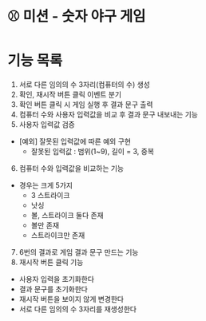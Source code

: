 # ⚾ 미션 - 숫자 야구 게임

# 기능 목록
1. 서로 다른 임의의 수 3자리(컴퓨터의 수) 생성
2. 확인, 재시작 버튼 클릭 이벤트 분기
3. 확인 버튼 클릭 시 게임 실행 후 결과 문구 출력
4. 컴퓨터 수와 사용자 입력값을 비교 후 결과 문구 내보내는 기능
5. 사용자 입력값 검증
  - [예외] 잘못된 입력값에 따른 예외 구현
    - 잘못된 입력값 : 범위(1~9), 길이 = 3, 중복
6. 컴퓨터 수와 입력값을 비교하는 기능
- 경우는 크게 5가지
  - 3 스트라이크
  - 낫싱
  - 볼, 스트라이크 둘다 존재
  - 볼만 존재
  - 스트라이크만 존재
7. 6번의 결과로 게임 결과 문구 만드는 기능
8. 재시작 버튼 클릭 기능
- 사용자 입력을 초기화한다
- 결과 문구를 초기화한다
- 재시작 버튼을 보이지 않게 변경한다
- 서로 다른 임의의 수 3자리를 재생성한다